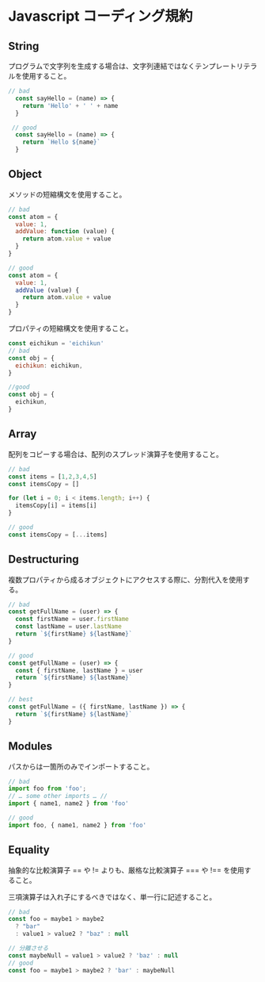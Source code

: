 # Javascript コーディング規約

## String

 プログラムで文字列を生成する場合は、文字列連結ではなくテンプレートリテラルを使用すること。

```JavaScript
// bad
  const sayHello = (name) => {
    return 'Hello' + ' ' + name
  }

 // good
  const sayHello = (name) => {
    return `Hello ${name}`
  }
```

## Object

メソッドの短縮構文を使用すること。

```JavaScript
// bad
const atom = {
  value: 1,
  addValue: function (value) {
    return atom.value + value
  }
}

// good
const atom = {
  value: 1,
  addValue (value) {
    return atom.value + value
  }
}
```

プロパティの短縮構文を使用すること。

```Javascript
const eichikun = 'eichikun'
// bad
const obj = {
  eichikun: eichikun,
}

//good
const obj = {
  eichikun,
}
```

## Array

配列をコピーする場合は、配列のスプレッド演算子を使用すること。

```Javascript
// bad
const items = [1,2,3,4,5]
const itemsCopy = []

for (let i = 0; i < items.length; i++) {
  itemsCopy[i] = items[i]
}

// good
const itemsCopy = [...items]
```

## Destructuring

複数プロパティから成るオブジェクトにアクセスする際に、分割代入を使用する。

```Javascript
// bad
const getFullName = (user) => {
  const firstName = user.firstName
  const lastName = user.lastName
  return `${firstName} ${lastName}`
}

// good
const getFullName = (user) => {
  const { firstName, lastName } = user
  return `${firstName} ${lastName}`
}

// best
const getFullName = ({ firstName, lastName }) => {
  return `${firstName} ${lastName}`
}
```

## Modules

パスからは一箇所のみでインポートすること。

```Javascript
// bad
import foo from 'foo';
// … some other imports … //
import { name1, name2 } from 'foo'

// good
import foo, { name1, name2 } from 'foo'
```

## Equality

抽象的な比較演算子 == や != よりも、厳格な比較演算子 === や !== を使用すること。

三項演算子は入れ子にするべきではなく、単一行に記述すること。

```Javascript
// bad
const foo = maybe1 > maybe2
  ? "bar"
  : value1 > value2 ? "baz" : null

// 分離させる
const maybeNull = value1 > value2 ? 'baz' : null
// good
const foo = maybe1 > maybe2 ? 'bar' : maybeNull
```
